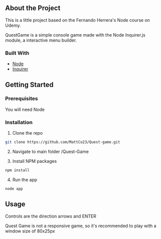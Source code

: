 ## About the Project

This is a little project based on the Fernando Herrera's Node course on Udemy.

QuestGame is a simple console game made with the Node Inquirer.js module, a interactive menu builder.

### Built With

- [Node](https://nodejs.org/es/)
- [Inquirer](https://www.npmjs.com/package/inquirer)

## Getting Started

### Prerequisites

You will need Node

### Installation

1. Clone the repo

```sh
git clone https://github.com/MattCo23/Quest-game.git

```

2. Navigate to main folder /Quest-Game

3. Install NPM packages

```sh
npm install
```

4. Run the app

```sh
node app
```

## Usage

Controls are the direction arrows and ENTER

Quest Game is not a responsive game, so it's recommended to play with a window size of 80x25px
